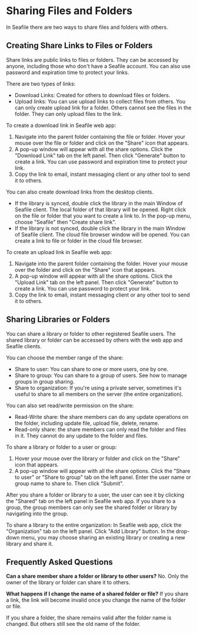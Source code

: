# Sharing Files and Folders

In Seafile there are two ways to share files and folders with others.

## Creating Share Links to Files or Folders

Share links are public links to files or folders. They can be accessed by anyone, including those who don't have a Seafile account. You can also use password and expiration time to protect your links.

There are two types of links:

* Download Links: Created for others to download files or folders.
* Upload links: You can use upload links to collect files from others. You can only create upload link for a folder. Others cannot see the files in the folder. They can only upload files to the link.

To create a download link in Seafile web app:

1. Navigate into the parent folder containing the file or folder. Hover your mouse over the file or folder and click on the "Share" icon that appears.
1. A pop-up window will appear with all the share options. Click the "Download Link" tab on the left panel. Then click "Generate" button to create a link. You can use password and expiration time to protect your link.
1. Copy the link to email, instant messaging client or any other tool to send it to others.

You can also create download links from the desktop clients.

* If the library is synced, double click the library in the main Window of Seafile client. The local folder of that library will be opened. Right click on the file or folder that you want to create a link to. In the pop-up menu, choose "Seafile" then "Create share link".
* If the library is not synced, double click the library in the main Window of Seafile client. The cloud file browser window will be opened. You can create a link to file or folder in the cloud file browser.

To create an upload link in Seafile web app:

1. Navigate into the parent folder containing the folder. Hover your mouse over the folder and click on the "Share" icon that appears.
1. A pop-up window will appear with all the share options. Click the "Upload Link" tab on the left panel. Then click "Generate" button to create a link. You can use password to protect your link.
1. Copy the link to email, instant messaging client or any other tool to send it to others.

## Sharing Libraries or Folders

You can share a library or folder to other registered Seafile users. The shared library or folder can be accessed by others with the web app and Seafile clients.

You can choose the member range of the share:

* Share to user: You can share to one or more users, one by one.
* Share to group: You can share to a group of users. See how to manage groups in group sharing.
* Share to organization: If you're using a private server, sometimes it's useful to share to all members on the server (the entire organization).

You can also set read/write permission on the share:

* Read-Write share: the share members can do any update operations on the folder, including update file, upload file, delete, rename.
* Read-only share: the share members can only read the folder and files in it. They cannot do any update to the folder and files.

To share a library or folder to a user or group:

1. Hover your mouse over the library or folder and click on the "Share" icon that appears.
1. A pop-up window will appear with all the share options. Click the "Share to user" or "Share to group" tab on the left panel. Enter the user name or group name to share to. Then click "Submit".

After you share a folder or library to a user, the user can see it by clicking the "Shared" tab on the left panel in Seafile web app. If you share to a group, the group members can only see the shared folder or library by navigating into the group.

To share a library to the entire organization: In Seafile web app, click the "Organization" tab on the left panel. Click "Add Library" button. In the drop-down menu, you may choose sharing an existing library or creating a new library and share it.

## Frequently Asked Questions

**Can a share member share a folder or library to other users?**
No. Only the owner of the library or folder can share it to others.

**What happens if I change the name of a shared folder or file?**
If you share a link, the link will become invalid once you change the name of the folder or file.

If you share a folder, the share remains valid after the folder name is changed. But others still see the old name of the folder.